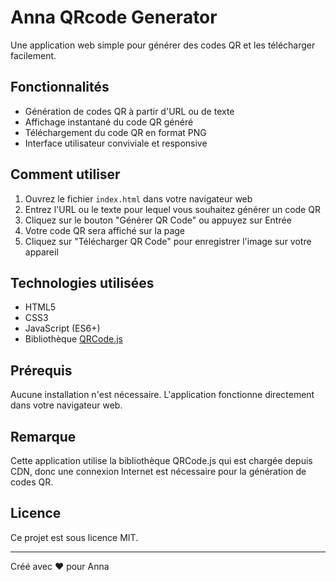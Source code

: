 # Anna QRcode Generator

Une application web simple pour générer des codes QR et les télécharger facilement.

## Fonctionnalités

- Génération de codes QR à partir d'URL ou de texte
- Affichage instantané du code QR généré
- Téléchargement du code QR en format PNG
- Interface utilisateur conviviale et responsive

## Comment utiliser

1. Ouvrez le fichier `index.html` dans votre navigateur web
2. Entrez l'URL ou le texte pour lequel vous souhaitez générer un code QR
3. Cliquez sur le bouton "Générer QR Code" ou appuyez sur Entrée
4. Votre code QR sera affiché sur la page
5. Cliquez sur "Télécharger QR Code" pour enregistrer l'image sur votre appareil

## Technologies utilisées

- HTML5
- CSS3
- JavaScript (ES6+)
- Bibliothèque [QRCode.js](https://github.com/davidshimjs/qrcodejs)

## Prérequis

Aucune installation n'est nécessaire. L'application fonctionne directement dans votre navigateur web.

## Remarque

Cette application utilise la bibliothèque QRCode.js qui est chargée depuis CDN, donc une connexion Internet est nécessaire pour la génération de codes QR.

## Licence

Ce projet est sous licence MIT.

---

Créé avec ❤️ pour Anna
